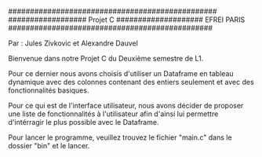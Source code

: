 ################################################
################## Projet C ####################					EFREI PARIS
###############################################

Par : Jules Zivkovic et Alexandre Dauvel

Bienvenue dans notre Projet C du Deuxième semestre de L1.

Pour ce dernier nous avons choisis d'utiliser un Dataframe en tableau dynamique avec des colonnes 
contenant des entiers seulement et avec des fonctionnalités basiques.

Pour ce qui est de l'interface utilisateur, nous avons décider de proposer une liste de fonctionnalités
à l'utilisateur afin d'ainsi lui permettre d'intérragir le plus possible avec le Dataframe.

Pour lancer le programme, veuillez trouvez le fichier "main.c" dans le dossier "bin" et le lancer.
